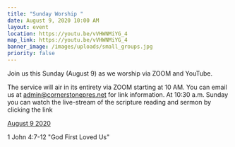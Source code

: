 ```yaml
---
title: "Sunday Worship "
date: August 9, 2020 10:00 AM
layout: event
location: https://youtu.be/vVHWNMiYG_4
map_link: https://youtu.be/vVHWNMiYG_4
banner_image: /images/uploads/small_groups.jpg
priority: false
---
```

Join us this Sunday (August 9) as we worship via ZOOM and YouTube.

The service will air in its entirety via ZOOM starting at 10 AM. You can email us at admin@cornerstonepres.net for link information. At 10:30 a.m. Sunday you can watch the live-stream of the scripture reading and sermon by clicking the link

[August 9 2020](https://youtu.be/vVHWNMiYG_4)

1 John 4:7-12 "God First Loved Us"